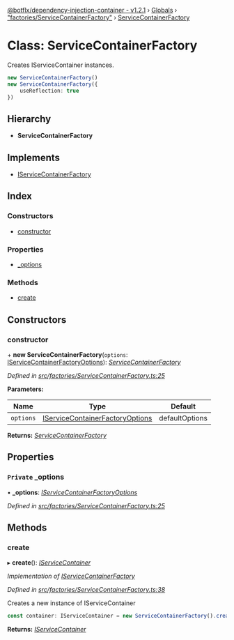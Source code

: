 [@botflx/dependency-injection-container - v1.2.1](../README.md) › [Globals](../globals.md) › ["factories/ServiceContainerFactory"](../modules/_factories_servicecontainerfactory_.md) › [ServiceContainerFactory](_factories_servicecontainerfactory_.servicecontainerfactory.md)

# Class: ServiceContainerFactory

Creates IServiceContainer instances.

```typescript
new ServiceContainerFactory()
new ServiceContainerFactory({
    useReflection: true
})
```

## Hierarchy

* **ServiceContainerFactory**

## Implements

* [IServiceContainerFactory](../interfaces/_factories_iservicecontainerfactory_.iservicecontainerfactory.md)

## Index

### Constructors

* [constructor](_factories_servicecontainerfactory_.servicecontainerfactory.md#constructor)

### Properties

* [_options](_factories_servicecontainerfactory_.servicecontainerfactory.md#private-_options)

### Methods

* [create](_factories_servicecontainerfactory_.servicecontainerfactory.md#create)

## Constructors

###  constructor

\+ **new ServiceContainerFactory**(`options`: [IServiceContainerFactoryOptions](../interfaces/_factories_iservicecontainerfactoryoptions_.iservicecontainerfactoryoptions.md)): *[ServiceContainerFactory](_factories_servicecontainerfactory_.servicecontainerfactory.md)*

*Defined in [src/factories/ServiceContainerFactory.ts:25](https://github.com/botflux/dependency-injection-container/blob/e0ed624/src/factories/ServiceContainerFactory.ts#L25)*

**Parameters:**

Name | Type | Default |
------ | ------ | ------ |
`options` | [IServiceContainerFactoryOptions](../interfaces/_factories_iservicecontainerfactoryoptions_.iservicecontainerfactoryoptions.md) |  defaultOptions |

**Returns:** *[ServiceContainerFactory](_factories_servicecontainerfactory_.servicecontainerfactory.md)*

## Properties

### `Private` _options

• **_options**: *[IServiceContainerFactoryOptions](../interfaces/_factories_iservicecontainerfactoryoptions_.iservicecontainerfactoryoptions.md)*

*Defined in [src/factories/ServiceContainerFactory.ts:25](https://github.com/botflux/dependency-injection-container/blob/e0ed624/src/factories/ServiceContainerFactory.ts#L25)*

## Methods

###  create

▸ **create**(): *[IServiceContainer](../interfaces/_iservicecontainer_.iservicecontainer.md)*

*Implementation of [IServiceContainerFactory](../interfaces/_factories_iservicecontainerfactory_.iservicecontainerfactory.md)*

*Defined in [src/factories/ServiceContainerFactory.ts:38](https://github.com/botflux/dependency-injection-container/blob/e0ed624/src/factories/ServiceContainerFactory.ts#L38)*

Creates a new instance of IServiceContainer

```typescript
const container: IServiceContainer = new ServiceContainerFactory().create()
```

**Returns:** *[IServiceContainer](../interfaces/_iservicecontainer_.iservicecontainer.md)*
